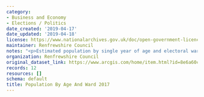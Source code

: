 ```yaml
---
category:
- Business and Economy
- Elections / Politics
date_created: '2019-04-17'
date_updated: '2019-04-18'
license: https://www.nationalarchives.gov.uk/doc/open-government-licence/version/3/
maintainer: Renfrewshire Council
notes: "<p>Estimated population by single year of age and electoral ward,\_ mid-2017</p>"
organization: Renfrewshire Council
original_dataset_link: https://www.arcgis.com/home/item.html?id=8e6a60c35291492cabf1c480fcd2d123
records: 12
resources: []
schema: default
title: Population By Age And Ward 2017
---
```

